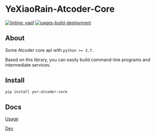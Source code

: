 # YeXiaoRain-Atcoder-Core

[![linting: yapf](https://img.shields.io/badge/linting-yapf-green)](https://github.com/google/yapf)
[![pages-build-deployment](https://github.com/CroMarmot/yxr-atcoder-core/actions/workflows/pages/pages-build-deployment/badge.svg)](https://github.com/CroMarmot/yxr-atcoder-core/actions/workflows/pages/pages-build-deployment)

## About

Some Atcoder core api with `python >= 3.7`.

Based on this library, you can easily build command-line programs and intermediate services.

## Install

```bash
pip install yxr-atcoder-core
```

## Docs

[Usage](https://cromarmot.github.io/yxr-atcoder-core/usage/index.html)

[Dev](https://cromarmot.github.io/yxr-atcoder-core/dev/index.html)

